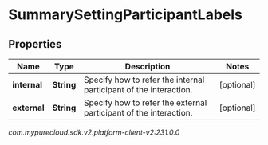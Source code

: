 # SummarySettingParticipantLabels


## Properties

| Name | Type | Description | Notes |
| ------------ | ------------- | ------------- | ------------- |
| **internal** | **String** | Specify how to refer the internal participant of the interaction. |  [optional] |
| **external** | **String** | Specify how to refer the external participant of the interaction. |  [optional] |




_com.mypurecloud.sdk.v2:platform-client-v2:231.0.0_

